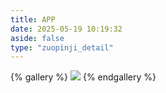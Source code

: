 ```yaml
---
title: APP
date: 2025-05-19 10:19:32
aside: false
type: "zuopinji_detail"
---
```


{% gallery %}
![](/appzuoping/index/Food_App_Design_UX_UI.png)
{% endgallery %}